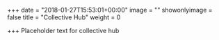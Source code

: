 +++
date = "2018-01-27T15:53:01+00:00"
image = ""
showonlyimage = false
title = "Collective Hub"
weight = 0

+++
Placeholder text for collective hub